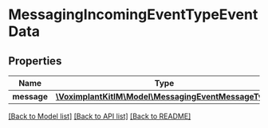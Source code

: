 # MessagingIncomingEventTypeEventData

## Properties
Name | Type | Description | Notes
------------ | ------------- | ------------- | -------------
**message** | [**\VoximplantKitIM\Model\MessagingEventMessageType**](MessagingEventMessageType.md) |  | 

[[Back to Model list]](../README.md#documentation-for-models) [[Back to API list]](../README.md#documentation-for-api-endpoints) [[Back to README]](../README.md)


